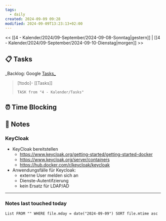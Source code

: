 ```yaml
---
tags:
  - daily
created: 2024-09-09 09:28
modified: 2024-09-09T13:23:13+02:00
---
```

<< [[4 - Kalender/2024/09-September/2024-09-08-Sonntag|gestern]]  | [[4 - Kalender/2024/09-September/2024-09-10-Dienstag|morgen]] >>
## 📋 Tasks
_Backlog: Google [Tasks_](https://calendar.google.com/calendar/u/0/r/tasks)

> [!todo]- [[Tasks]]
> ```dataview
> TASK from "4 - Kalender/Tasks"
> ```
## ⏰ Time Blocking

## 📝 Notes

### KeyCloak

- KeyCloak bereitstellen
	- https://www.keycloak.org/getting-started/getting-started-docker
	- https://www.keycloak.org/server/containers
	- https://hub.docker.com/r/keycloak/keycloak
- Anwendungsfälle für Keycloak:
	- externe User melden sich an
	- Dienste-Autentifzierung
	- kein Ersatz für LDAP/AD


---
### Notes last touched today
```dataview
List FROM "" WHERE file.mday = date("2024-09-09") SORT file.mtime asc
```

